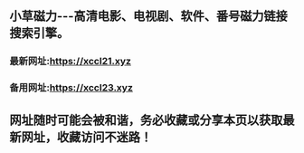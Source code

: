 ## **小草磁力---高清电影、电视剧、软件、番号磁力链接搜索引擎。**
### 最新网址:<a href="https://xccl21.xyz" target="_blank">https://xccl21.xyz</a>
### 备用网址:<a href="https://xccl23.xyz" target="_blank">https://xccl23.xyz</a>
## 网址随时可能会被和谐，务必收藏或分享本页以获取最新网址，收藏访问不迷路！
